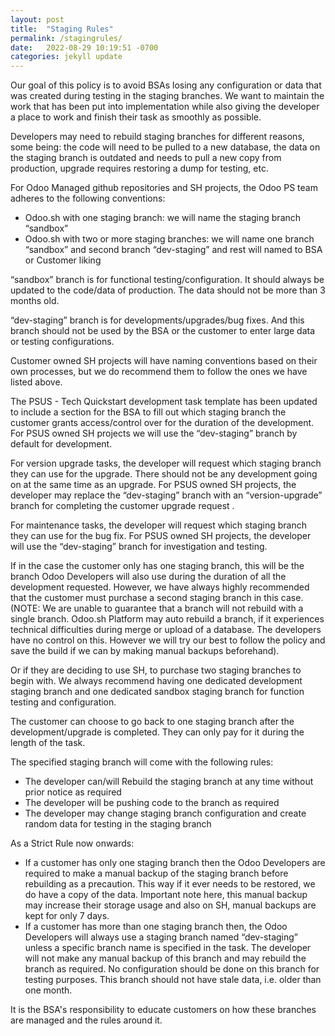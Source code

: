 ```yaml
---
layout: post
title:  "Staging Rules"
permalink: /stagingrules/
date:   2022-08-29 10:19:51 -0700
categories: jekyll update
---
```


Our goal of this policy is to avoid BSAs losing any configuration or data that was created during testing in the staging branches. We want to maintain the work that has been put into implementation while also giving the developer a place to work and finish their task as smoothly as possible.

Developers may need to rebuild staging branches for different reasons, some being: the code will need to be pulled to a new database, the data on the staging branch is outdated and needs to pull a new copy from production, upgrade requires restoring a dump for testing, etc.

For Odoo Managed github repositories and SH projects, the Odoo PS team adheres to the following conventions:
- Odoo.sh with one staging branch: we will name the staging branch “sandbox”
- Odoo.sh with two or more staging branches: we will name one branch “sandbox” and second branch “dev-staging” and rest will named to BSA or Customer liking

“sandbox” branch is for functional testing/configuration. It should always be updated to the code/data of production. The data should not be more than 3 months old.

“dev-staging” branch is for developments/upgrades/bug fixes. And this branch should not be used by the BSA or the customer to enter large data or testing configurations.

Customer owned SH projects will have naming conventions based on their own processes, but we do recommend them to follow the ones we have listed above.

The PSUS - Tech Quickstart development task template has been updated to include a section for the BSA to fill out which staging branch the customer grants access/control over for the duration of the development. For PSUS owned SH projects we will use the “dev-staging” branch by default for development.

For version upgrade tasks, the developer will request which staging branch they can use for the upgrade. There should not be any development going on at the same time as an upgrade. For PSUS owned SH projects, the developer may replace the “dev-staging” branch with an “version-upgrade” branch for completing the customer upgrade request .

For maintenance tasks, the developer will request which staging branch they can use for the bug fix. For PSUS owned SH projects, the developer will use the “dev-staging” branch for investigation and testing.

If in the case the customer only has one staging branch, this will be the branch Odoo Developers will also use during the duration of all the development requested. However, we have always highly recommended that the customer must purchase a second staging branch in this case. (NOTE: We are unable to guarantee that a branch will not rebuild with a single branch. Odoo.sh Platform may auto rebuild a branch, if it experiences technical difficulties during merge or upload of a database. The developers have no control on this. However we will try our best to follow the policy and save the build if we can by making manual backups beforehand).

Or if they are deciding to use SH, to purchase two staging branches to begin with. We always recommend having one dedicated development staging branch and one dedicated sandbox staging branch for function testing and configuration.

The customer can choose to go back to one staging branch after the development/upgrade is completed. They can only pay for it during the length of the task.

The specified staging branch will come with the following rules:
- The developer can/will Rebuild the staging branch at any time without prior notice as required
- The developer will be pushing code to the branch as required
- The developer may change staging branch configuration and create random data for  testing in the staging branch

As a Strict Rule now onwards:
- If a customer has only one staging branch then the Odoo Developers are required to make a manual backup of the staging branch before rebuilding as a precaution. This way if it ever needs to be restored, we do have a copy of the data. Important note here, this manual backup may increase their storage usage and also on SH, manual backups are kept for only 7 days. 
- If a customer has more than one staging branch then, the Odoo Developers will always use a staging branch named “dev-staging” unless a specific branch name is specified in the task. The developer will not make any manual backup of this branch and may rebuild the branch as required. No configuration should be done on this branch for testing purposes. This branch should not have stale data, i.e. older than one month.

It is the BSA's responsibility to educate customers on how these branches are managed and the rules around it.








